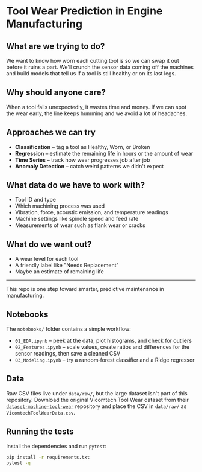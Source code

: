 # Tool Wear Prediction in Engine Manufacturing

## What are we trying to do?

We want to know how worn each cutting tool is so we can swap it out before it ruins a part. We'll crunch the sensor data coming off the machines and build models that tell us if a tool is still healthy or on its last legs.

## Why should anyone care?
When a tool fails unexpectedly, it wastes time and money. If we can spot the wear early, the line keeps humming and we avoid a lot of headaches.

## Approaches we can try
- **Classification** – tag a tool as Healthy, Worn, or Broken
- **Regression** – estimate the remaining life in hours or the amount of wear
- **Time Series** – track how wear progresses job after job
- **Anomaly Detection** – catch weird patterns we didn't expect

## What data do we have to work with?
- Tool ID and type
- Which machining process was used
- Vibration, force, acoustic emission, and temperature readings
- Machine settings like spindle speed and feed rate
- Measurements of wear such as flank wear or cracks

## What do we want out?
- A wear level for each tool
- A friendly label like "Needs Replacement"
- Maybe an estimate of remaining life

---

This repo is one step toward smarter, predictive maintenance in manufacturing.

## Notebooks
The `notebooks/` folder contains a simple workflow:
- `01_EDA.ipynb` – peek at the data, plot histograms, and check for outliers
- `02_Features.ipynb` – scale values, create ratios and differences for the sensor readings, then save a cleaned CSV
- `03_Modeling.ipynb` – try a random‑forest classifier and a Ridge regressor

## Data
Raw CSV files live under `data/raw/`, but the large dataset isn't part of this
repository. Download the original Vicomtech Tool Wear dataset from their
[`dataset-machine-tool-wear`](https://github.com/Vicomtech/dataset-machine-tool-wear)
repository and place the CSV in `data/raw/` as `VicomtechToolWearData.csv`.

## Running the tests
Install the dependencies and run `pytest`:
```bash
pip install -r requirements.txt
pytest -q
```
